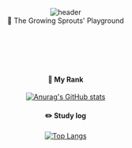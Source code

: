 <!--✨
- 🔭 I’m currently working on ...
- 🌱 I’m currently learning ...
- 👯 I’m looking to collaborate on ...
- 🤔 💬📫😄  -->

<div align="center">
  
  ![header](https://capsule-render.vercel.app/api?type=waving&height=170&color=gradient&text=The%20World%20Is%20My%20Oyster)
    <br/>
  🌱 The Growing Sprouts' Playground
  
  <br/>
  <br/>
  <br/>
  <br/>
  
  #### :star2: My Rank
  [![Anurag's GitHub stats](https://github-readme-stats.vercel.app/api?username=spnamji&show_icons=true&theme=buefy)](https://github.com/anuraghazra/github-readme-stats)
    <br/>
  #### :pencil2: Study log
  [![Top Langs](https://github-readme-stats.vercel.app/api/top-langs/?username=spnamji&layout=compact)](https://github.com/anuraghazra/github-readme-stats)
  
  
<!--[![Velog's GitHub stats](https://velog-readme-stats.vercel.app/api?name=somm&color=dark)](https://velog.io/@somm)-->
</div>
